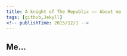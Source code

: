 ```yaml
---
title: A knight of The Republic —— About me
tags: [github,Jekyll]
<!-- publishTime: 2015/12/1 -->
---
```


## Me...